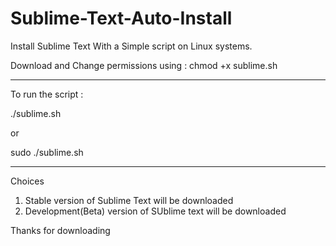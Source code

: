 # Sublime-Text-Auto-Install
Install Sublime Text With a Simple script on Linux systems.

Download and Change permissions using : chmod +x sublime.sh


******************
To run the script : 

./sublime.sh 

or 

sudo ./sublime.sh

****************************


Choices
1. Stable version of Sublime Text will be downloaded 
2. Development(Beta) version of SUblime text will be downloaded

Thanks for downloading


